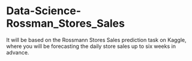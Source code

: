 # Data-Science-Rossman_Stores_Sales
It will be based on the Rossmann Stores Sales prediction task on Kaggle, where you will be forecasting the daily store sales up to six weeks in advance. 
